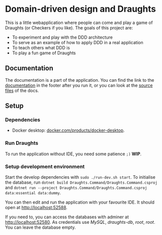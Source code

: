 Domain-driven design and Draughts
==================================
This is a little webapplication where people can come and play a game of Draughts (or Checkers if
you like).
The goals of this project are:
- To experiment and play with the DDD architecture
- To serve as an example of how to apply DDD in a real application
- To teach others what DDD is
- To play a fun game of Draughts


Documentation
--------------
The documentation is a part of the application. You can find the link to the
[documentation](http://localhost:52588/documentation) in the footer after you run it, or you can
look at the [source files](/Draughts/Application/Documentation/Views) of the docs.


Setup
------
### Dependencies
- Docker desktop:
  [docker.com/products/docker-desktop](https://www.docker.com/products/docker-desktop).

### Run Draughts
To run the application without IDE, you need some patience `;)` __WIP__.

### Setup development environment
Start the develop dependencies with `sudo ./run-dev.sh start`.
To initialise the database, run `dotnet build Draughts.Command/Draughts.Command.csproj`
and `dotnet run --project Draughts.Command/Draughts.Command.csproj data:essential data:dummy`.

You can then edit and run the application with your favourite IDE. It should open at
<http://localhost:52588>.

If you need to, you can access the databases with adminer at
[http://localhost:52580](http://localhost:52580/?server=draughts-db&username=root).
As credentials use _MySQL_, _draughts-db_, _root_, _root_. You can leave the database empty.
